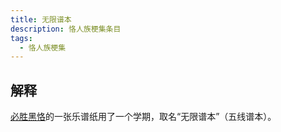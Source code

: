 ```yaml
---
title: 无限谱本
description: 恪人族梗集条目
tags:
  - 恪人族梗集
---
```


## 解释

[必胜黑恪](../必胜黑恪)的一张乐谱纸用了一个学期，取名“无限谱本”（五线谱本）。
